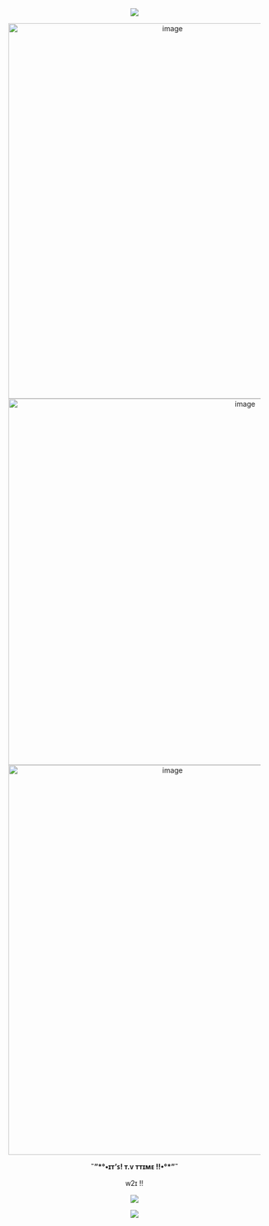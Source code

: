 <div align="center">
<img src="https://github.com/user-attachments/assets/fc7b73ad-b0ff-4b5f-a6e8-a4700bdf37de" />
<p>
<img width="640" height="750" alt="image" src="https://github.com/user-attachments/assets/f277c98d-a0ad-4797-946b-4f737c3daa73" /> <img width="930" height="732" alt="image" src="https://github.com/user-attachments/assets/7e03eef7-13f9-4a5b-9341-81a333873836" /> <img width="640" height="779" alt="image" src="https://github.com/user-attachments/assets/5eb875cf-4c33-422b-a2c7-02019fcec48d" />

<p>
<p><b>˜”*°•ɪᴛ’ꜱ! ᴛ.ᴠ ᴛᴛɪᴍᴇ !!•°*”˜</b></p>
<p>
<p>ᴡ2ɪ !!</p>
<p>
<img src="https://github.com/user-attachments/assets/32e690cf-1255-444d-ae5c-a1c60ab53131" />
<p>
<img src="https://github.com/user-attachments/assets/fc7b73ad-b0ff-4b5f-a6e8-a4700bdf37de" />
